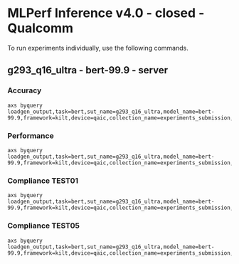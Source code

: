 
# MLPerf Inference v4.0 - closed - Qualcomm

To run experiments individually, use the following commands.

## g293_q16_ultra - bert-99.9 - server

### Accuracy  

```
axs byquery loadgen_output,task=bert,sut_name=g293_q16_ultra,model_name=bert-99.9,framework=kilt,device=qaic,collection_name=experiments_submission,loadgen_mode=AccuracyOnly,loadgen_scenario=Server
```

### Performance 

```
axs byquery loadgen_output,task=bert,sut_name=g293_q16_ultra,model_name=bert-99.9,framework=kilt,device=qaic,collection_name=experiments_submission,loadgen_mode=PerformanceOnly,loadgen_compliance_test-,loadgen_scenario=Server,loadgen_target_qps=14250
```

### Compliance TEST01

```
axs byquery loadgen_output,task=bert,sut_name=g293_q16_ultra,model_name=bert-99.9,framework=kilt,device=qaic,collection_name=experiments_submission,loadgen_mode=PerformanceOnly,loadgen_compliance_test=TEST01,loadgen_scenario=Server,loadgen_target_qps=13000
```

### Compliance TEST05

```
axs byquery loadgen_output,task=bert,sut_name=g293_q16_ultra,model_name=bert-99.9,framework=kilt,device=qaic,collection_name=experiments_submission,loadgen_mode=PerformanceOnly,loadgen_compliance_test=TEST05,loadgen_scenario=Server,loadgen_target_qps=13750
```

